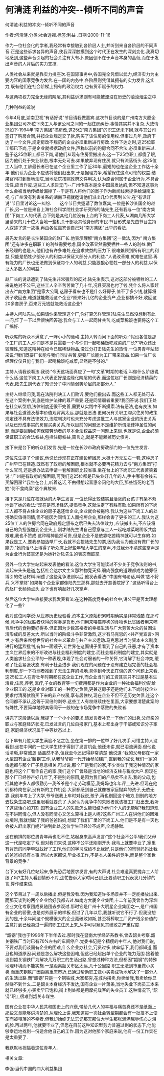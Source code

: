 # 何清涟  利益的冲突--倾听不同的声音    
    
何清涟:利益的冲突--倾听不同的声音    
作者:何清涟.分类:社会透视.标签:利益 .日期:2000-11-16    
作为一位社会化的学者,我经常有幸接触到各阶层人士,并听到来自各阶层的不同声音.正是这些诉求各异的声音,使我深深触摸到这个时代正在发生的深刻变化.我真切地感到,这些声音引起的社会关注有大有小,原因倒不在于声音本身的高低,而在于发出声音的人背后的实力支撑.    
人类社会从来就是靠实力排座次.在国际事务中,各国完全凭借以武力,经济实力为主要内容的国家竞争力发言.在一国的内务中,各阶层则凭借其拥有的实力发言,这实力,既有他们在社会阶梯上拥有的政治权力,也有货币赋予的权力.    
与这两项权力完全无缘的阶层,其利益诉求则有可能被湮没在历史的滚滚烟尘之中.    
几种利益的诉说    
今年4月底,湖南卫视“有话好说"节目请我做嘉宾.这次节目谈的是广州南方大厦企业集团公司25位下岗工人与该公司之间的一起住房纠纷.事情其实并不复杂,大致情况如下:1994年“南方集团"搞房改,这25位“南方集团"的职工还未下岗,就与其公司签订了购房合同,并按企业规定交了款,购买了该住房的使用权.但事过几年,政府下达了一个文件,规定房改不规范的企业必须重新进行房改.文件下达之时,这25位职工都已下岗,于是企业就根据政府文件,声称以前的购房合同不合法,必须重新来过.鉴于这25位职工都已下岗,请他们从现有住房里搬出去.这一下25位职工都傻了眼,因为他们处于失业状态,根本无处可去.如果放弃现有住房,就只有流落街头.这25位工人当中,工龄最长者已在这个企业里工作了近30年,最短的也在这企业工作达十余年.他们认为企业不应该将他们赶出来,于是据理力争,希望保住这点可怜的权益.结果官司打到当地法院,当地法院按照政府文件判决,认为原合同属于企业行为,不具合法性,应当作废.这些工人求告无门--广州传媒本是全中国最发达的,但不知道这事为什么会被当地传媒给漏掉了--于是有人将他们的案子作为新闻线索提供给湖南卫视,与广州没有利害关系的湖南卫视就邀请他们派出几位代表到长沙,在“有话好说"节目里讨论这一纠纷.　　这个节目共邀请了数位嘉宾,一位是长沙某国企的赵厂长,另一位是来自上海社会科学院社会学研究所的陆先生,还有我与一位“南方集团"下岗工人的代表,台下则是其他几位没有上台的下岗工人代表,从湖南几所大学里请来的几十位大当地一些机关干部及其他身份的市民.节目形式是先由节目主持人叙述了这一故事,再由各位嘉宾谈自己对“南方集团"此举的看法.    
最先发言的是长沙某国企的赵厂长.他表示理解“南方集团"这一做法,因为“ 南方集团"还有许多在职职工的利益需要考虑,国企改革显然需要牺牲一些人的利益.做厂长经理的也是人,他们也有许多难处,在追求效益的压力下,很难兼顾到所有职工的利益,只能是牺牲少部分人的利益以保证大部分人的利益.“人说改革难,就难在这里.再有能力的厂长也无法做到保证每个人的利益,只能狠狠心牺牲一部分人的利益,以保证大多数人的利益."    
赵厂长的说话遭到了陆先生非常强烈的反对.陆先生表示,这对这部分被牺牲的工人来说绝对不公平,这些工人辛辛苦苦做了几十年,况且买房也付了钱,凭什么将人家赶出去?“南方集团"是家大公司,这房子看来也不是什么好房子,值不了多少钱,就算将房子收回去,难道就能救活这个企业?原来好几亿的企业资产,企业都搞不好,收回这20多套房子,百来万元钱就能救活这企业?    
主持人问陆先生,如果请你来管理这个厂,你打算怎样管理?陆先生显然没想到有此一问,怔了一下以后很快回答道:我会与工人一起同甘共苦,吃咸菜稀饭也要将这个工厂搞好.    
听众席的听众不满意了,一阵小小的骚动.主持人转而问下面的听众:“假设各位是那个工厂的工人,你们是不是只需要一个与你们一起喝稀饭吃咸菜的厂长?"听众还比较理性,知道这精神在如今已属稀缺物品,没过分打击陆先生的热情.一位男青年站起来说:“我们既要厂长能与我们同甘共苦,更要厂长能为工厂带来效益.如果一位厂长经理仅仅只能与我们一起喝稀饭吃咸菜,显然是不够的."    
主持人请我谈看法.我说:“今天这场面真应了一句'文革’时期的老话,叫做什么阶级说什么话.这位下岗工人代表正好是边缘化阶层的代表,而这位赵厂长则是经济精英的代表,陆先生则代表了知识分子中同情弱势阶层的那部分人."    
主持人继续问我,现在法院判决工人们败诉,要他们搬出去.而这些工人都无处可去.在这个案例中,到底是维护法律的尊严重要,还是同情弱者重要?我回答说:我们正处在社会转型期,法律制度还很不完善,需要从实践中不断摸索.法有恶法,也有良法,如果与社会道德及基本价值观背离太远,那就是恶法.更何况有关职工购买住房的政策规定还不具有法律效力,法院判决时也未充分考虑这批工人与这家企业的历史关系以及已形成事实的房屋买卖关系,所以目前的问题还不是维护所谓法律神圣性的问题,而是要回到如何保障劳动者的基本合法权益这一问题上来谈.也就是说,企业必须保证职工的合法权益,包括住房权益,简言之,就是不能赖掉历史债务.    
接下来是台下的听众们发言.先是一位在长沙市政府房改部门的一位先生发言.    
这位先生提了个建议,他说长沙现在正在建设解困房,大概十万元左右一套,这种房子广州早已在建造.既然有了政府的解困房,根本就不必要再花精力去与“南方集团"打什么官司,还是想办法去申请一套解困房比较省事.坐在台上的下岗职工代表苦笑着说:“广州是有政府的解困房,可我们这25位都是已失业好几年的人,手中哪有余钱去买解困房?"我坐在台上,听着这话,不由得想起晋惠帝问他的大臣,那些饿死的老百姓“何不食肉糜"这个典故来.    
接下来是几位在校就读的大学生发言.一位长得比较结实且活泼的女孩子有条不紊地谈了她的看法:“现在是市场经济,提倡竞争,这就注定了有胜有败.如果所有的下岗工人都不将占住企业的房子退还给企业,企业就会被拖垮.我认为这些下岗工人的处境确实值得同情,但不能因为同情工人而拖垮企业,那样会害了更多的工人.我认为这25位工人的住房合同在政府规定颁布之后已失去法律效力 ,应该搬出去,不应该将自己的负担强加到企业头上.刚才陆先生讲自己愿意与工人一起吃咸菜喝稀饭共度艰难,我也不赞成.这种精神虽然可贵,但是企业不是依靠吃苦精神就可以生存的.如果我是工人,要我参加选举厂长,我就不会投陆先生的票,因为我认为他没有做厂长的能力."她的话马上博得了听众席上好些年轻大学生的掌声,不过我分不清这些掌声是为企业行为鼓掌还是为她针对陆先生的表态而鼓掌.    
另外一位大学生站起来发表他的看法.这位大学生可能读过不少关于竞争法则的书,谈起来头头是道,包括社会达尔文主义那种物竞天择,弱肉强食的道理都成为他旁征博引的佐证材料.阐述了这些竞争法则以后,他发表看法:“中国有句老话,叫做'慈不将兵,义不掌财’.如果每个企业家都像陆先生那样,那就去开慈善院好了."这话听得台上的赵厂长频频点头,台下也有响起好几次掌声.    
然后这位大学生直接要求我发表看法:在这种高度竞争的社会中,讲公平是否太理想化了一些?    
我对这位同学说:从世界历史经验看,资本主义原始积累时期确实是非常残酷.在那时候,竞争中的优胜者获得的奖券是货币,他们用来喂猫养狗的食物也比贫困者用来哺育后代的食物要好得多.但正因为少数富裕者的幸福生活与广大劳苦大众的贫困生活形成的反差太大,所以当时的阶级斗争非常激烈,这才有马克思的<共产党宣言>问世,才有后来席卷世界的社会主义革命与共产主义运动.马克思对当时资本主义制度进行的猛烈批判,有如一面镜子,让世界在这面镜子里看到了自己的丑恶,才有了资本主义世界后来的不断改进与社会福利制度的建立.而社会福利制度的建立,其实就是人类追求社会公平的一种表现,体现了社会对弱者的一种关怀,它消解了社会冲突,缓和了社会紧张状态,有利于社会进步.我们现在的问题在于没有建立起完善的社会福利制度,却一下将弱者推到了无法生存的境地.具体到今天正在谈的这个问题上来看,这25位工人在青壮年时期都在这企业工作,而企业当时的工资其实只不过是基本生活费,住房,养老,医疗,子女的教育等一切费用都是作为企业的一种社会福利分配给企业职工的.这是企业对职工的一种历史负债,更兼这房子还是他们未下岗时按企业要求付清房款购买下来的非产权房,享有居住权,现在企业不但不还历史欠债,连这个合同都不承认,这等于双倍的剥夺.这些工人有权继续住在里面,大家要想清楚此案的特殊性,不要简单地将其等同于一般的在市场竞争中落败的失败者.    
讲完了这段话以后,我提了一个小小的要求,请发言者补充一下他们的出身,父母亲的职业与家庭经济状况.已发过言的几位自报家门,基本上都出身于干部或知识分子家庭,家庭经济状况属于中等状态以上.    
台下早有几位大学生满脸不忿之色,坐在第一排的一位举了好几次手,可惜主持人没看到.坐在中间的一位大学生终于得到了发言机会,他还未讲,就已泪流满面.但他说话清晰,非常诚恳.话虽然不多,但我至今还记得非常清楚.他说道:“我的父母都在一家大型国有企业'韶钢’工作,从我爷爷那一代开始参加建厂,直到我的成长,我们一家的命运都与那个厂子息息相关.可以说,那个厂是我们的家,不少类似于我这种情况的家庭也将这个厂看作自己的家.我们这个厂曾经是当地的经济支柱与税收大户.但现在那个厂已经停产好几年了,不是别的原因,是因为我们的产品卖不出去.我的父母,包括其他许多人都很勤劳--我爷爷是个老劳动模范,我妈妈也年年评上先进.但现在他们都待岗在家,没有新的工作机会.大家都感到自己就像被家庭抛弃的孩子,无依无靠.我前年考上了大学,爷爷送我上车时对我说,孩子,再也别回这个地方,到别的地方去找条生路吧,这里眼看就要荒了.大家认为竞争中的失败者就该被工厂赶出去,我听了这些话心如刀割.国有企业工人的失败怎么能归结为他们个人的无能呢?我知道现在不讲同情心,但人没有同情心又怎么算得上是人呢?这些广州工人在讲他们的困难处境时,我就想起了我的爸爸妈妈,想起了我们厂里的下岗工人.他们是不是有一天也会被人赶出家门呢?"讲到此处,这位学生已经泣不成声,全场静默.    
坐在前排的那位男青年再也忍不住,站起身来高声发言:“这个社会不公平!我们父母这一代是吃定了亏,但对我们来说,这种不公平还刚刚开头.我马上就要毕业了,家里有背景的同学早就找好了工作,他们的学习成绩不比我好,只是他们的爸爸妈妈比我的爸爸妈妈有本事.所以大家都说,毕业找工作,不是本人条件的竞争,而是整个家世背景的竞争."    
台下又有好几位站起来,争先恐后地要求发言,有的大声说,社会难道真要抛弃工人阶级了吗?主持人看到情形不对,连忙告诉大家时间已到,还要请职工代表发几分钟的言,算作结束语.    
这个节目过了一周以后播出,但是我没看.因为我知道许多场景并不一定能播放出来.而那天谈到的两个企业恰好我都去过.如南方大厦企业集团,十二年前我曾作为深圳企业文化考察团成员随团去参观过.那时它是广州十大明星企业集团之一,是广州国有企业的骄傲,也是对外展示的样板.但过了几年以后,我就听说它不行了.但我没想到的是,十余年间这个规模很大的企业竟破败如斯,甚至将榨取工厂资产残余价值的主意打到已经卖过一遍的职工住房上来,从中可以窥见其破败之严重程度.    
“韶钢"我也于1996年下半年去过.那时我在暨南大学经济系教书,曾去韶关考察.韶关钢铁厂当时已有70%左右的车间停产.党委书记是个精瘦的中年人,他对我们说,不要对我们谈国有企业的困难,什么企业办社会,冗员过多,效率低下,我们都知道,而且也知道原因.问题是怎么解决这些困难,但这已经超出单个企业的能力范围.接着他谈到韶关钢铁厂为解决几万职工的生活出路,曾想过种种方法,但都因“韶钢"的特殊地理环境而不能实施.一是距离韶关市区太远,几十公里路.职工无法到市里做小买卖,而重庆钢铁厂因距离重庆市近,已通过帮助职工做小买卖成功地解决了一部分人的生活出路.而“韶钢"只是一个钢铁城,大家都穷,在城内摆卖,你卖给我,我卖给你显然赚不到什么.二是韶关本身经济不发达,国有企业一片萧条,当地失业下岗员工本来就已经够多,小买卖早已饱和,街上到处都是用摩托载客的失业员工.这种情况下,“韶钢"职工很难到韶关市谋生.    
国有企业在中华人民共和国史上的兴衰,带给几代人的幸福与痛苦真还不是纸面上那些文章能够讲清楚的.从理论上讲,我知道每一次社会转型期都会有一批搭不上便车而被甩落的不幸者.但我却始终无法忘记那天那位大学生那张淌满屈辱伤心之泪的脸.再过两年,他就要毕业了,但愿在目前这种知识型劳力普遍过剩的状态下,他能够幸运地找到一份适合他自己的工作.因为这对他那个家庭来说,他有一份工作实在是太重要了.    
我默默地祝福着这位青年人.    
    
相关文章:    
李强:当代中国的四大利益集团